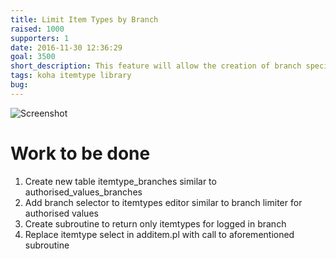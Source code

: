 ```yaml
---
title: Limit Item Types by Branch
raised: 1000
supporters: 1
date: 2016-11-30 12:36:29
goal: 3500
short_description: This feature will allow the creation of branch specific item types.
tags: koha itemtype library
bug: 
---
```


![Screenshot](image.png)

# Work to be done
1. Create new table itemtype_branches similar to authorised_values_branches
2. Add branch selector to itemtypes editor similar to branch limiter for authorised values
3. Create subroutine to return only itemtypes for logged in branch
4. Replace itemtype select in additem.pl with call to aforementioned subroutine

